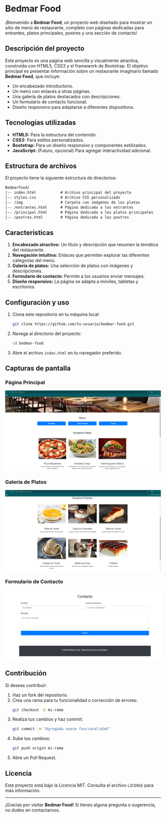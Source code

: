 # Bedmar Food

¡Bienvenido a **Bedmar Food**, un proyecto web diseñado para mostrar un sitio de menú de restaurante, completo con páginas dedicadas para entrantes, platos principales, postres y una sección de contacto!

## Descripción del proyecto
Este proyecto es una página web sencilla y visualmente atractiva, construida con HTML5, CSS3 y el framework de Bootstrap. El objetivo principal es presentar información sobre un restaurante imaginario llamado **Bedmar Food**, que incluye:

- Un encabezado introductorio.
- Un menú con enlaces a otras páginas.
- Una galería de platos destacados con descripciones.
- Un formulario de contacto funcional.
- Diseño responsivo para adaptarse a diferentes dispositivos.

## Tecnologías utilizadas
- **HTML5:** Para la estructura del contenido.
- **CSS3:** Para estilos personalizados.
- **Bootstrap:** Para un diseño responsivo y componentes estilizados.
- **JavaScript:** (Futuro, opcional) Para agregar interactividad adicional.

## Estructura de archivos
El proyecto tiene la siguiente estructura de directorios:

```
BedmarFood/
|-- index.html           # Archivo principal del proyecto
|-- styles.css           # Archivo CSS personalizado
|-- /img                 # Carpeta con imágenes de los platos
|-- /entrantes.html      # Página dedicada a los entrantes
|-- /principal.html      # Página dedicada a los platos principales
|-- /postres.html        # Página dedicada a los postres
```

## Características
1. **Encabezado atractivo:** Un título y descripción que resumen la temática del restaurante.
2. **Navegación intuitiva:** Enlaces que permiten explorar las diferentes categorías del menú.
3. **Galería de platos:** Una selección de platos con imágenes y descripciones.
4. **Formulario de contacto:** Permite a los usuarios enviar mensajes.
5. **Diseño responsivo:** La página se adapta a móviles, tabletas y escritorios.

## Configuración y uso
1. Clona este repositorio en tu máquina local:
   ```bash
   git clone https://github.com/tu-usuario/bedmar-food.git
   ```
2. Navega al directorio del proyecto:
   ```bash
   cd bedmar-food
   ```
3. Abre el archivo `index.html` en tu navegador preferido.

## Capturas de pantalla
### Página Principal
![Captura de Pantalla - Página Principal](./img/screenshots/home.png)

### Galería de Platos
![Captura de Pantalla - Galería](./img/screenshots/platos.png)

### Formulario de Contacto
![Captura de Pantalla - Contacto](./img/screenshots/contacto.png)

## Contribución
Si deseas contribuir:
1. Haz un fork del repositorio.
2. Crea una rama para tu funcionalidad o corrección de errores:
   ```bash
   git checkout -b mi-rama
   ```
3. Realiza tus cambios y haz commit:
   ```bash
   git commit -m "Agregada nueva funcionalidad"
   ```
4. Sube tus cambios:
   ```bash
   git push origin mi-rama
   ```
5. Abre un Pull Request.

## Licencia
Este proyecto está bajo la Licencia MIT. Consulta el archivo `LICENSE` para más información.

---

¡Gracias por visitar **Bedmar Food**! Si tienes alguna pregunta o sugerencia, no dudes en contactarnos.


